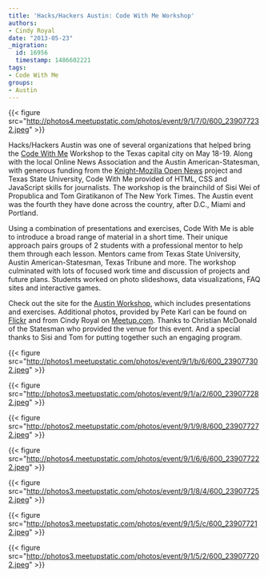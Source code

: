```yaml
---
title: 'Hacks/Hackers Austin: Code With Me Workshop'
authors:
- Cindy Royal
date: "2013-05-23"
_migration:
  id: 16956
  timestamp: 1486602221
tags:
- Code With Me
groups:
- Austin
---
```


{{< figure src="http://photos4.meetupstatic.com/photos/event/9/1/7/0/600_239077232.jpeg" >}}

Hacks/Hackers Austin was one of several organizations that helped bring the [Code With Me][1] Workshop to the Texas capital city on May 18-19. Along with the local Online News Association and the Austin American-Statesman, with generous funding from the [Knight-Mozilla Open News][2] project and Texas State University, Code With Me provided of HTML, CSS and JavaScript skills for journalists. The workshop is the brainchild of Sisi Wei of Propublica and Tom Giratikanon of The New York Times. The Austin event was the fourth they have done across the country, after D.C., Miami and Portland.

Using a combination of presentations and exercises, Code With Me is able to introduce a broad range of material in a short time. Their unique approach pairs groups of 2 students with a professional mentor to help them through each lesson. Mentors came from Texas State University, Austin American-Statesman, Texas Tribune and more. The workshop culminated with lots of focused work time and discussion of projects and future plans. Students worked on photo slideshows, data visualizations, FAQ sites and interactive games.

Check out the site for the [Austin Workshop][3], which includes presentations and exercises. Additional photos, provided by Pete Karl can be found on [Flickr][4] and from Cindy Royal on [Meetup.com][5]. Thanks to Christian McDonald of the Statesman who provided the venue for this event. And a special thanks to Sisi and Tom for putting together such an engaging program.

{{< figure src="http://photos1.meetupstatic.com/photos/event/9/1/b/6/600_239077302.jpeg" >}}

{{< figure src="http://photos3.meetupstatic.com/photos/event/9/1/a/2/600_239077282.jpeg" >}}

{{< figure src="http://photos2.meetupstatic.com/photos/event/9/1/9/8/600_239077272.jpeg" >}}

{{< figure src="http://photos4.meetupstatic.com/photos/event/9/1/6/6/600_239077222.jpeg" >}}

{{< figure src="http://photos3.meetupstatic.com/photos/event/9/1/8/4/600_239077252.jpeg" >}}

{{< figure src="http://photos3.meetupstatic.com/photos/event/9/1/5/c/600_239077212.jpeg" >}}

{{< figure src="http://photos3.meetupstatic.com/photos/event/9/1/5/2/600_239077202.jpeg" >}}

 [1]: http://codwithme.us
 [2]: http://www.mozillaopennews.org/
 [3]: http://codewithme.us/austin/
 [4]: http://www.flickr.com/photos/pete-karl/sets/72157633544882245/
 [5]: http://www.meetup.com/Hacks-Hackers-Austin/photos/15064752/239077282/#239077192